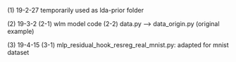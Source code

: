 (1) 19-2-27
temporarily used as lda-prior folder

(2) 19-3-2
(2-1) wlm model code
(2-2) data.py --> data_origin.py (original example)

(3) 19-4-15
(3-1) mlp_residual_hook_resreg_real_mnist.py: adapted for mnist dataset
